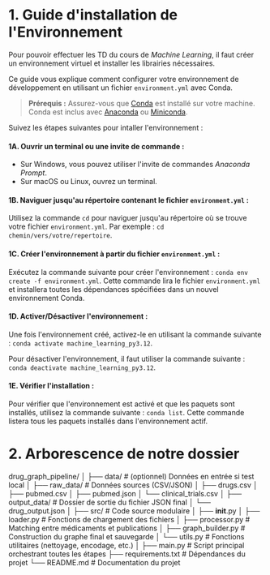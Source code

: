 # **1. Guide d'installation de l'Environnement**

Pour pouvoir effectuer les TD du cours de *Machine Learning*, il faut créer un environnement virtuel et installer les librairies nécessaires.

Ce guide vous explique comment configurer votre environnement de développement en utilisant un fichier `environment.yml` avec Conda.

>**Prérequis :** Assurez-vous que [Conda](https://docs.conda.io/en/latest/) est installé sur votre machine. Conda est inclus avec [Anaconda](https://www.anaconda.com/products/distribution) ou [Miniconda](https://docs.conda.io/en/latest/miniconda.html).

Suivez les étapes suivantes pour intaller l'environnement : 

#### 1A. Ouvrir un terminal ou une invite de commande :

- Sur Windows, vous pouvez utiliser l'invite de commandes _Anaconda Prompt_.
- Sur macOS ou Linux, ouvrez un terminal.

#### 1B. Naviguer jusqu'au répertoire contenant le fichier ``environment.yml`` :

Utilisez la commande `cd` pour naviguer jusqu'au répertoire où se trouve votre fichier `environment.yml`. Par exemple : ```cd chemin/vers/votre/repertoire```.

#### 1C. Créer l'environnement à partir du fichier `environment.yml` :
Exécutez la commande suivante pour créer l'environnement : 
```conda env create -f environment.yml```.
Cette commande lira le fichier `environment.yml` et installera toutes les dépendances spécifiées dans un nouvel environnement Conda.

#### 1D. Activer/Désactiver l'environnement :
Une fois l'environnement créé, activez-le en utilisant la commande suivante : 
```conda activate machine_learning_py3.12```. 

Pour désactiver l'environnement, il faut utiliser la commande suivante : 
```conda deactivate machine_learning_py3.12```. 

#### 1E. Vérifier l'installation :
Pour vérifier que l'environnement est activé et que les paquets sont installés, utilisez la commande suivante : ```conda list```. Cette commande listera tous les paquets installés dans l'environnement actif.

# **2. Arborescence de notre dossier**

drug_graph_pipeline/
│
├── data/                      # (optionnel) Données en entrée si test local
│
├── raw_data/                  # Données sources (CSV/JSON)
│   ├── drugs.csv
│   ├── pubmed.csv
│   ├── pubmed.json
│   └── clinical_trials.csv
│
├── output_data/               # Dossier de sortie du fichier JSON final
│   └── drug_output.json
│
├── src/                       # Code source modulaire
│   ├── __init__.py
│   ├── loader.py             # Fonctions de chargement des fichiers
│   ├── processor.py          # Matching entre médicaments et publications
│   ├── graph_builder.py      # Construction du graphe final et sauvegarde
│   └── utils.py              # Fonctions utilitaires (nettoyage, encodage, etc.)
│
├── main.py                   # Script principal orchestrant toutes les étapes
├── requirements.txt          # Dépendances du projet
└── README.md                 # Documentation du projet


